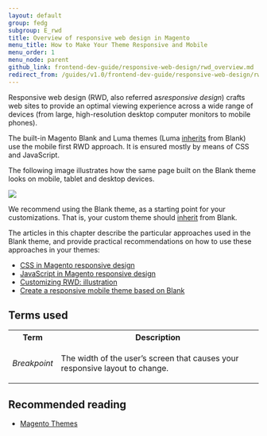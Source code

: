 ```yaml
---
layout: default
group: fedg
subgroup: E_rwd
title: Overview of responsive web design in Magento 
menu_title: How to Make Your Theme Responsive and Mobile
menu_order: 1
menu_node: parent
github_link: frontend-dev-guide/responsive-web-design/rwd_overview.md
redirect_from: /guides/v1.0/frontend-dev-guide/responsive-web-design/rwd_overview.html
---
```


Responsive web design (RWD, also referred as<i>responsive design</i>) crafts web sites to provide an optimal viewing experience across a wide range of devices (from large, high-resolution desktop computer monitors to mobile phones).

The built-in Magento Blank and Luma themes (Luma <a href="{{site.gdeurl}}frontend-dev-guide/themes/theme-inherit.html" target="_blank">inherits</a> from Blank) use the mobile first RWD approach. It is ensured mostly by means of CSS and JavaScript.


The following image illustrates how the same page built on the Blank theme looks on mobile, tablet and desktop devices.

<img src="{{site.baseurl}}common/images/css_responsive1.jpg">


We recommend using the Blank theme, as a starting point for your customizations. That is, your custom theme should <a href="{{site.gdeurl}}frontend-dev-guide/themes/theme-inherit.html" target="_blank">inherit</a> from Blank.

The articles in this chapter describe the particular approaches used in the Blank theme, and provide practical recommendations on how to use these approaches in your themes:

<ul>
<li> 
<a href="{{site.gdeurl}}frontend-dev-guide/responsive-web-design/rwd_css.html" target="_blank">CSS in Magento responsive design</a>
</li>
<li>
<a href="{{site.gdeurl}}frontend-dev-guide/responsive-web-design/rwd_js.html" target="_blank">JavaScript in Magento responsive design</a>
</li>
<li>
<a href="{{site.gdeurl}}frontend-dev-guide/responsive-web-design/rwd_practice.html" target="_blank">Customizing RWD: illustration</a>
</li>

<li>
<a href="{{site.gdeurl}}frontend-dev-guide/responsive-web-design/rwd_overview.html" target="_blank">Create a responsive mobile theme based on Blank</a>
</li>

</ul>


<h2 id="fedg_rwd_terms">Terms used</h2>

<table>
<tr>
<th>
Term
</th>
<th>
Description
</th>
</tr>
<tr>
<td>
<i>Breakpoint</i>
</td>
<td>

The width of the user’s screen that causes your responsive layout to change.

</td>
</tr>
</table>


<h2>Recommended reading</h2>

*	<a href="{{ site.gdeurl }}frontend-dev-guide/themes/theme-general.html" target="_blank">Magento Themes</a>



